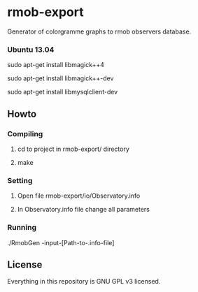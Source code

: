 rmob-export
===========

Generator of colorgramme graphs to rmob observers database.

### Ubuntu 13.04

  sudo apt-get install libmagick++4

  sudo apt-get install libmagick++-dev

  sudo apt-get install libmysqlclient-dev
 

## Howto

### Compiling

1. cd to project in rmob-export/ directory

2. make

### Setting

1. Open file rmob-export/io/Observatory.info

2. In Observatory.info file change all parameters


### Running

  ./RmobGen -input-[Path-to-.info-file]


## License

Everything in this repository is GNU GPL v3 licensed.

